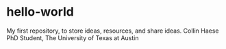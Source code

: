# hello-world
My first repository, to store ideas, resources, and share ideas.
Collin Haese
PhD Student, The University of Texas at Austin
